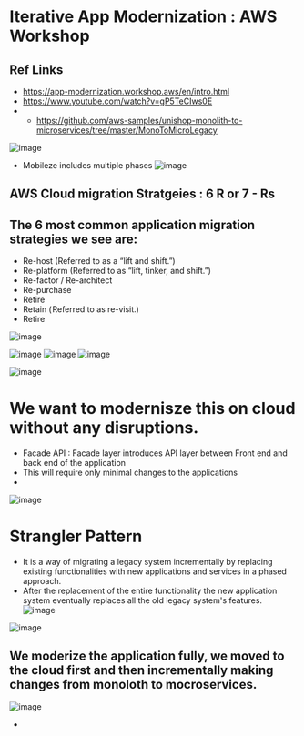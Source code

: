 # Iterative App Modernization : AWS Workshop
## Ref Links
- https://app-modernization.workshop.aws/en/intro.html
- https://www.youtube.com/watch?v=gP5TeCIws0E
- - https://github.com/aws-samples/unishop-monolith-to-microservices/tree/master/MonoToMicroLegacy


![image](https://user-images.githubusercontent.com/32443900/132957318-6f0516a0-474a-4adc-92f5-07d1e83246a1.png)
- Mobileze includes multiple phases
![image](https://user-images.githubusercontent.com/32443900/132957367-931d3ef8-604a-4755-a003-7167303bb7fc.png)

##  AWS Cloud migration Stratgeies : 6 R or 7 - Rs
## The 6 most common application migration strategies we see are:
-  Re-host (Referred to as a “lift and shift.”)
-  Re-platform (Referred to as “lift, tinker, and shift.”)
-  Re-factor / Re-architect  
-  Re-purchase
-  Retire
-  Retain ( Referred to as re-visit.)
-  Retire

![image](https://user-images.githubusercontent.com/32443900/132957450-9b090ed5-765f-4a5e-9466-c56ff674df7a.png)

![image](https://user-images.githubusercontent.com/32443900/132957501-7d8c9490-26d9-4330-a0c0-e33576f48349.png)
![image](https://user-images.githubusercontent.com/32443900/132957529-b36008a1-2496-416a-8b65-e7abf8d0505b.png)
![image](https://user-images.githubusercontent.com/32443900/132957535-9895f3db-e393-41e3-9771-05ff3e888d92.png)

![image](https://user-images.githubusercontent.com/32443900/132957548-866687b2-c3aa-4802-aa88-2fe17216392f.png)

# We want to modernisze this on cloud without any disruptions.
-  Facade API : Facade layer introduces API layer between Front end and back end of the application
-  This will require only minimal changes to the applications
-  
![image](https://user-images.githubusercontent.com/32443900/132957558-6cea8207-7dcf-4459-b6a6-e1dfd71fd05e.png)

# Strangler Pattern
- It is a way of migrating a legacy system incrementally by replacing existing functionalities with new applications and services in a phased approach. 
- After the replacement of the entire functionality the new application system eventually replaces all the old legacy system's features. 
![image](https://user-images.githubusercontent.com/32443900/132957709-f2ba5dea-8713-4c15-aabb-84b4b065ddfe.png)

![image](https://user-images.githubusercontent.com/32443900/132957762-f168c94a-9c0c-47b8-9da0-f080e1e9b05e.png)

## We moderize the application fully, we moved to the cloud first and then incrementally making changes from monoloth to mocroservices.
![image](https://user-images.githubusercontent.com/32443900/132957776-187a3e69-dac2-4dd1-8b99-9c2f69695602.png)



- 




